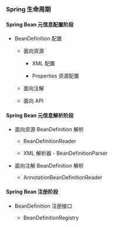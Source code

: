 
### Spring 生命周期

#### Spring Bean 元信息配置阶段

* BeanDefinition 配置

    * 面向资源
    
        * XML 配置
        
        * Properties 资源配置
        
    * 面向注解
    
    * 面向 API
    
    
#### Spring Bean 元信息解析阶段

* 面向资源 BeanDefinition 解析

    * BeanDefinitionReader
    
    * XML 解析器 - BeanDefinitionParser
    
* 面向注解 BeanDefinition 解析

    * AnnotationBeanDefinitionReader
    
    
#### Spring Bean 注册阶段

* BeanDefinition 注册接口

    * BeanDefinitionRegistry